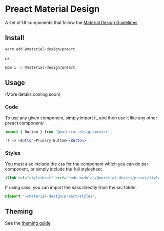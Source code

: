 # Preact Material Design
A set of UI components that follow the [Material Design Guidelines](https://material.io/guidelines/)

## Install
```sh
yarn add @material-design/preact
```
_or_
```sh
npm i -S @material-design/preact
```

## Usage

(More details coming soon)

### Code
To use any given component, simply import it,
and then use it like any other preact component/
```jsx
import { Button } from '@material-design/preact';

() => <Button>Primary Button</Button>
```

### Styles
You must also include the css for the component which you can do per component,
or simply include the full stylesheet.
```html
<link rel="stylesheet" href="node_modules/@material-design/preact/styles.css">
```

If using sass, you can import the sass directly from the src folder.
```scss
@import '~@material-design/preact/styles';
```

## Theming

See the [theming guide](https://github.com/VuexLtd/universal-material-design/wiki/Theming)
